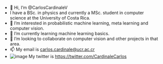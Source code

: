 - 👋 Hi, I’m @CarlosCardinaleV
- I have a BSc. in physics and currently a MSc. student in computer science at the University of Costa Rica.
- 👀 I’m interested in probabilistic machine learning, meta learning and computer vision.
- 🌱 I’m currently learning machine learning basics.
- 💞️ I’m looking to collaborate on computer vision and other projects in that area.
- 📫 My email is carlos.cardinale@ucr.ac.cr
- ![image](https://user-images.githubusercontent.com/73366163/127679851-e770b2c8-4b46-41c2-a367-4e588e0a3f18.png)
 My twitter is https://twitter.com/CardinaleCarlos 

<!---
CarlosCardinaleV/CarlosCardinaleV is a ✨ special ✨ repository because its `README.md` (this file) appears on your GitHub profile.
You can click the Preview link to take a look at your changes.
--->
